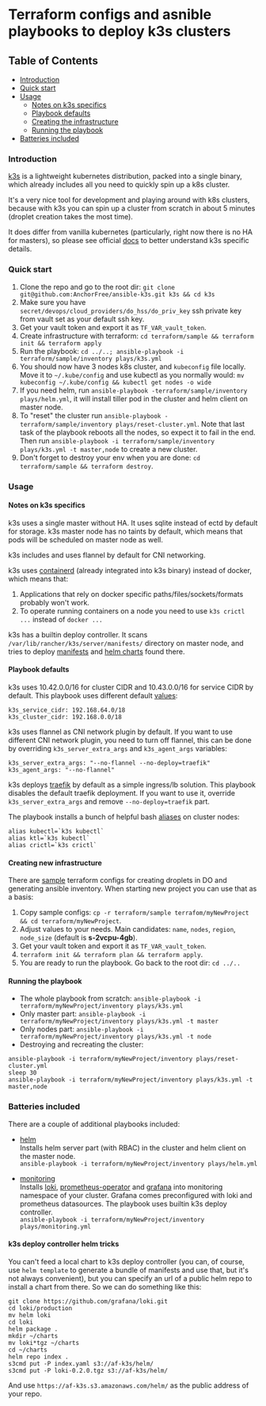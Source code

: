 Terraform configs and asnible playbooks to deploy k3s clusters
==============================================================

Table of Contents
-----------------
* [Introduction](#introduction)
* [Quick start](#quick-start)
* [Usage](#usage)
    * [Notes on k3s specifics](#notes-on-k3s-specifics)
    * [Playbook defaults](#playbook-defaults)
    * [Creating the infrastructure](#creating-the-infrastructure)
    * [Running the playbook](#running-the-playbook)
* [Batteries included](#batteries-included)

### Introduction

[k3s](https://k3s.io/) is a lightweight kubernetes distribution, packed into a single
binary, which already includes all you need to quickly spin up a k8s cluster.

It's a very nice tool for development and playing around with k8s clusters, because with k3s
you can spin up a cluster from scratch in about 5 minutes (droplet creation takes the most time).

It does differ from vanilla kubernetes (particularly, right now there is no HA for masters),
so please see official [docs](https://github.com/rancher/k3s/blob/master/README.md) to better
understand k3s specific details.

### Quick start

1. Clone the repo and go to the root dir: `git clone git@github.com:AnchorFree/ansible-k3s.git k3s && cd k3s`
1. Make sure you have `secret/devops/cloud_providers/do_hss/do_priv_key` ssh private key from vault set as your default ssh key.
1. Get your vault token and export it as `TF_VAR_vault_token`.
1. Create infrastructure with terraform: `cd terraform/sample && terraform init && terraform apply`
1. Run the playbook: `cd ../..; ansible-playbook -i terraform/sample/inventory plays/k3s.yml`
1. You should now have 3 nodes k8s cluster, and `kubeconfig` file locally. Move it to `~/.kube/config` and
use kubectl as you normally would: `mv kubeconfig ~/.kube/config && kubectl get nodes -o wide` 
1. If you need helm, run `ansible-playbook -terraform/sample/inventory plays/helm.yml`, it will install tiller pod in the cluster
and helm client on master node.
1. To "reset" the cluster run `ansible-playbook -terraform/sample/inventory plays/reset-cluster.yml`. Note that last task of the playbook reboots
all the nodes, so expect it to fail in the end. Then run `ansible-playbook -i terraform/sample/inventory plays/k3s.yml -t master,node` to 
create a new cluster.
1. Don't forget to destroy your env when you are done: `cd terraform/sample && terraform destroy`.

### Usage

#### Notes on k3s specifics

k3s uses a single master without HA. It uses sqlite instead of ectd by default for storage.
k3s master node has no taints by default, which means that pods will be scheduled on master node as well.

k3s includes and uses flannel by default for CNI networking. 

k3s uses [containerd](https://containerd.io/) (already integrated into k3s binary) instead of docker, which means that:
1. Applications that rely on docker specific paths/files/sockets/formats probably won't work.
1. To operate running containers on a node you need to use `k3s crictl ...` instead of `docker ...`

k3s has a builtin deploy controller. It scans `/var/lib/rancher/k3s/server/manifests/` directory on master node,
and tries to deploy [manifests](roles/k3s/deploy/files/grafana-datasources.yaml) and [helm charts](roles/k3s/deploy/files/grafana) found
there. 

#### Playbook defaults

k3s uses 10.42.0.0/16 for cluster CIDR and 10.43.0.0/16 for service CIDR by default.
This playbook uses different default [values](roles/k3s/master/defaults/main.yml):
```
k3s_service_cidr: 192.168.64.0/18
k3s_cluster_cidr: 192.168.0.0/18
```

k3s uses flannel as CNI network plugin by default. If you want to use different CNI network plugin,
you need to turn off flannel, this can be done by overriding `k3s_server_extra_args` and `k3s_agent_args` variables:
```
k3s_server_extra_args: "--no-flannel --no-deploy=traefik"
k3s_agent_args: "--no-flannel"
```

k3s deploys [traefik](https://github.com/containous/traefik) by default as a simple ingress/lb solution.
This playbook disables the default traefik deployment. If you want to use it, override `k3s_server_extra_args` and remove
`--no-deploy=traefik` part.

The playbook installs a bunch of helpful bash [aliases](roles/aliases/files/kubeadm.sh) on cluster nodes:
```
alias kubectl=`k3s kubectl`
alias ktl=`k3s kubectl`
alias crictl=`k3s crictl`
```

#### Creating new infrastructure

There are [sample](terraform/sample) terraform configs for creating droplets in DO and generating ansible inventory.
When starting new project you can use that as a basis:

1. Copy sample configs: `cp -r terraform/sample terrafom/myNewProject && cd terraform/myNewProject`.
1. Adjust values to your needs. Main candidates: `name`, `nodes`, `region`, `node_size` (default is **s-2vcpu-4gb**).
1. Get your vault token and export it as `TF_VAR_vault_token`.
1. `terraform init && terraform plan && terraform apply`.
1. You are ready to run the playbook. Go back to the root dir: `cd ../..`

#### Running the playbook

* The whole playbook from scratch: `ansible-playbook -i terraform/myNewProject/inventory plays/k3s.yml`
* Only master part: `ansible-playbook -i terraform/myNewProject/inventory plays/k3s.yml -t master`
* Only nodes part: `ansible-playbook -i terraform/myNewProject/inventory plays/k3s.yml -t node`
* Destroying and recreating the cluster:  
```
ansible-playbook -i terraform/myNewProject/inventory plays/reset-cluster.yml
sleep 30
ansible-playbook -i terraform/myNewProject/inventory plays/k3s.yml -t master,node
```

### Batteries included

There are a couple of additional playbooks included:

* [helm](plays/helm.yml)  
Installs helm server part (with RBAC) in the cluster and helm client on the master node.  
`ansible-playbook -i terraform/myNewProject/inventory plays/helm.yml`

* [monitoring](plays/monitoring.yml)  
Installs [loki](https://github.com/grafana/loki), [prometheus-operator](https://github.com/helm/charts/tree/master/stable/prometheus-operator)
and [grafana](https://github.com/helm/charts/tree/master/stable/grafana) into monitoring namespace of your cluster. Grafana comes preconfigured with
loki and prometheus datasources. The playbook uses builtin k3s deploy controller.  
`ansible-playbook -i terraform/myNewProject/inventory plays/monitoring.yml`

#### k3s deploy controller helm tricks

You can't feed a local chart to k3s deploy controller (you can, of course, use `helm template` to generate a bundle of manifests and use that, but it's not always convenient), but you can specify an url of a public helm repo to install a chart from there. So we can do something like this:

```
git clone https://github.com/grafana/loki.git
cd loki/production
mv helm loki
cd loki
helm package .
mkdir ~/charts
mv loki*tgz ~/charts
cd ~/charts
helm repo index .
s3cmd put -P index.yaml s3://af-k3s/helm/
s3cmd put -P loki-0.2.0.tgz s3://af-k3s/helm/
```

And use `https://af-k3s.s3.amazonaws.com/helm/` as the public address of your repo. 
